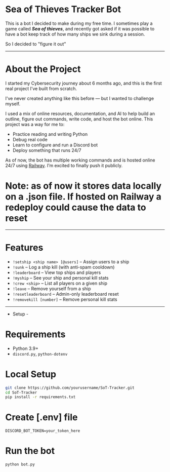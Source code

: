 # Sea of Thieves Tracker Bot #

This is a bot I decided to make during my free time. I sometimes play a game called ***Sea of thieves***, and recently got asked if it was possible to have a bot keep track of how many ships we sink during a session.

So I decided to "figure it out"

---

# About the Project #

I started my Cybersecurity journey about 6 months ago, and this is the first real project I’ve built from scratch.

I've never created anything like this before — but I wanted to challenge myself.

I used a mix of online resources, documentation, and AI to help build an outline, figure out commands, write code, and host the bot online. This project was a way for me to:

- Practice reading and writing Python
- Debug real code
- Learn to configure and run a Discord bot
- Deploy something that runs 24/7

As of now, the bot has multiple working commands and is hosted online 24/7 using [Railway](https://railway.app). I’m excited to finally push it publicly.


# Note: as of now it stores data locally on a .json file. If hosted on Railway a redeploy could cause the data to reset #
---

# Features #

- `!setship <ship name> [@users]` – Assign users to a ship  
- `!sunk` – Log a ship kill (with anti-spam cooldown)  
- `!leaderboard` – View top ships and players  
- `!myship` – See your ship and personal kill stats  
- `!crew <ship>` – List all players on a given ship  
- `!leave` – Remove yourself from a ship  
- `!resetleaderboard` – Admin-only leaderboard reset  
- `!removekill [number]` – Remove personal kill stats

---

- Setup -

# Requirements #
- Python 3.9+
- `discord.py`, `python-dotenv`

# Local Setup #
```bash 
git clone https://github.com/yourusername/SoT-Tracker.git
cd SoT-Tracker
pip install -r requirements.txt 
```

# Create [.env] file
```DISCORD_BOT_TOKEN=your_token_here```

# Run the bot
```python bot.py```
